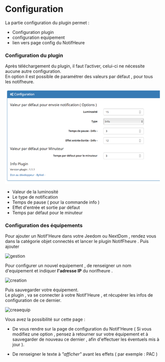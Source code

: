 # Configuration

La partie configuration du plugin permet :

* Configuration plugin
* configuration equipement
* lien vers page config du NotifHeure

### Configuration du plugin

Après téléchargement du plugin, il faut l’activer, celui-ci ne nécessite aucune autre configuration.  
En option il est possible de paramétrer des valeurs par défaut , pour tous les notifheure.

![config](../images/options-config.png)  

* Valeur de la luminosité  
* Le type de notification  
* Temps de pause ( pour la commande info )  
* Effet d'entrée et sortie par défaut  
* Temps par défaut pour le minuteur


### Configuration des équipements

Pour ajouter un Notif'Heure dans votre Jeedom ou NextDom , rendez vous dans la catégorie objet connectés et lancer le plugin NotifFheure .
Puis ajouter

![gestion](../images/pagegestion.png)

Pour configurer un nouvel equipement ,  de renseigner un nom d'equipement et indiquer **l'adresse IP** du norifheure .

![creation](../images/creation.png)

Puis sauvegarder votre équipement.  
Le plugin , va se connecter à votre Notif'Heure , et récupérer les infos de configuration de ce dernier.

![creaequip](../images/creationequip.png)

Vous avez la possibilité sur cette page :  
  * De vous rendre sur la page de configuration du Notif'Heure ( Si vous modifiez une option , pensez à retourner sur votre équipement et à sauvegarder de nouveau ce dernier , afin d'effectuer les éventuels mis à jour ).

  * De renseigner le texte à _"afficher"_ avant les effets ( par exemple : PAC )
